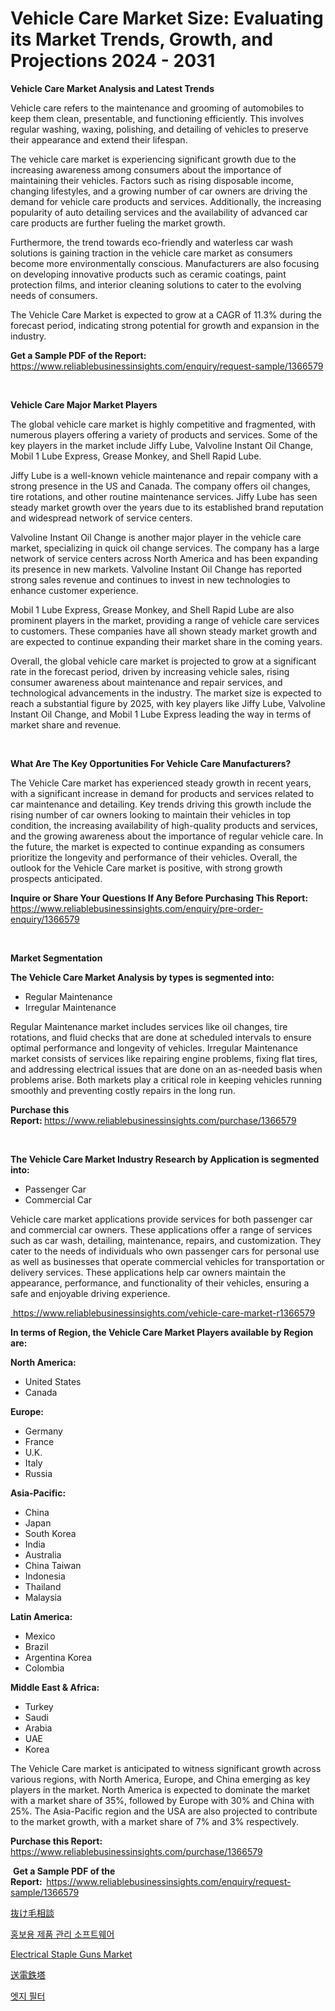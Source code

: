 <p><h1>Vehicle Care Market Size: Evaluating its Market Trends, Growth, and Projections 2024 - 2031</h1></p><p><strong>Vehicle Care Market Analysis and Latest Trends</strong></p>
<p><p>Vehicle care refers to the maintenance and grooming of automobiles to keep them clean, presentable, and functioning efficiently. This involves regular washing, waxing, polishing, and detailing of vehicles to preserve their appearance and extend their lifespan.</p><p>The vehicle care market is experiencing significant growth due to the increasing awareness among consumers about the importance of maintaining their vehicles. Factors such as rising disposable income, changing lifestyles, and a growing number of car owners are driving the demand for vehicle care products and services. Additionally, the increasing popularity of auto detailing services and the availability of advanced car care products are further fueling the market growth.</p><p>Furthermore, the trend towards eco-friendly and waterless car wash solutions is gaining traction in the vehicle care market as consumers become more environmentally conscious. Manufacturers are also focusing on developing innovative products such as ceramic coatings, paint protection films, and interior cleaning solutions to cater to the evolving needs of consumers.</p><p>The Vehicle Care Market is expected to grow at a CAGR of 11.3% during the forecast period, indicating strong potential for growth and expansion in the industry.</p></p>
<p><strong>Get a Sample PDF of the Report:&nbsp;</strong> <a href="https://www.reliablebusinessinsights.com/enquiry/request-sample/1366579">https://www.reliablebusinessinsights.com/enquiry/request-sample/1366579</a></p>
<p>&nbsp;</p>
<p><strong>Vehicle Care Major Market Players</strong></p>
<p><p>The global vehicle care market is highly competitive and fragmented, with numerous players offering a variety of products and services. Some of the key players in the market include Jiffy Lube, Valvoline Instant Oil Change, Mobil 1 Lube Express, Grease Monkey, and Shell Rapid Lube. </p><p>Jiffy Lube is a well-known vehicle maintenance and repair company with a strong presence in the US and Canada. The company offers oil changes, tire rotations, and other routine maintenance services. Jiffy Lube has seen steady market growth over the years due to its established brand reputation and widespread network of service centers.</p><p>Valvoline Instant Oil Change is another major player in the vehicle care market, specializing in quick oil change services. The company has a large network of service centers across North America and has been expanding its presence in new markets. Valvoline Instant Oil Change has reported strong sales revenue and continues to invest in new technologies to enhance customer experience.</p><p>Mobil 1 Lube Express, Grease Monkey, and Shell Rapid Lube are also prominent players in the market, providing a range of vehicle care services to customers. These companies have all shown steady market growth and are expected to continue expanding their market share in the coming years.</p><p>Overall, the global vehicle care market is projected to grow at a significant rate in the forecast period, driven by increasing vehicle sales, rising consumer awareness about maintenance and repair services, and technological advancements in the industry. The market size is expected to reach a substantial figure by 2025, with key players like Jiffy Lube, Valvoline Instant Oil Change, and Mobil 1 Lube Express leading the way in terms of market share and revenue.</p></p>
<p>&nbsp;</p>
<p><strong>What Are The Key Opportunities For Vehicle Care Manufacturers?</strong></p>
<p><p>The Vehicle Care market has experienced steady growth in recent years, with a significant increase in demand for products and services related to car maintenance and detailing. Key trends driving this growth include the rising number of car owners looking to maintain their vehicles in top condition, the increasing availability of high-quality products and services, and the growing awareness about the importance of regular vehicle care. In the future, the market is expected to continue expanding as consumers prioritize the longevity and performance of their vehicles. Overall, the outlook for the Vehicle Care market is positive, with strong growth prospects anticipated.</p></p>
<p><strong>Inquire or Share Your Questions If Any Before Purchasing This Report:</strong> <a href="https://www.reliablebusinessinsights.com/enquiry/pre-order-enquiry/1366579">https://www.reliablebusinessinsights.com/enquiry/pre-order-enquiry/1366579</a></p>
<p>&nbsp;</p>
<p><strong>Market Segmentation</strong></p>
<p><strong>The Vehicle Care Market Analysis by types is segmented into:</strong></p>
<p><ul><li>Regular Maintenance</li><li>Irregular Maintenance</li></ul></p>
<p><p>Regular Maintenance market includes services like oil changes, tire rotations, and fluid checks that are done at scheduled intervals to ensure optimal performance and longevity of vehicles. Irregular Maintenance market consists of services like repairing engine problems, fixing flat tires, and addressing electrical issues that are done on an as-needed basis when problems arise. Both markets play a critical role in keeping vehicles running smoothly and preventing costly repairs in the long run.</p></p>
<p><strong>Purchase this Report:&nbsp;</strong><a href="https://www.reliablebusinessinsights.com/purchase/1366579">https://www.reliablebusinessinsights.com/purchase/1366579</a></p>
<p>&nbsp;</p>
<p><strong>The Vehicle Care Market Industry Research by Application is segmented into:</strong></p>
<p><ul><li>Passenger Car</li><li>Commercial Car</li></ul></p>
<p><p>Vehicle care market applications provide services for both passenger car and commercial car owners. These applications offer a range of services such as car wash, detailing, maintenance, repairs, and customization. They cater to the needs of individuals who own passenger cars for personal use as well as businesses that operate commercial vehicles for transportation or delivery services. These applications help car owners maintain the appearance, performance, and functionality of their vehicles, ensuring a safe and enjoyable driving experience.</p></p>
<p><a href="https://www.reliablebusinessinsights.com/vehicle-care-market-r1366579">&nbsp;https://www.reliablebusinessinsights.com/vehicle-care-market-r1366579</a></p>
<p><strong>In terms of Region, the Vehicle Care Market Players available by Region are:</strong></p>
<p>
    <p> <strong> North America: </strong>
        <ul>
            <li>United States</li>
            <li>Canada</li>
        </ul>
        </p> 
    <p> <strong> Europe: </strong>
        <ul>
            <li>Germany</li>
            <li>France</li>
            <li>U.K.</li>
            <li>Italy</li>
            <li>Russia</li>
        </ul>
        </p> 
    <p> <strong> Asia-Pacific: </strong>
        <ul>
            <li>China</li>
            <li>Japan</li>
            <li>South Korea</li>
            <li>India</li>
            <li>Australia</li>
            <li>China Taiwan</li>
            <li>Indonesia</li>
            <li>Thailand</li>
            <li>Malaysia</li>
        </ul>
        </p> 
    <p> <strong> Latin America: </strong>
        <ul>
            <li>Mexico</li>
            <li>Brazil</li>
            <li>Argentina Korea</li>
            <li>Colombia</li>
        </ul>
        </p> 
    <p> <strong> Middle East & Africa: </strong>
        <ul>
            <li>Turkey</li>
            <li>Saudi</li>
            <li>Arabia</li>
            <li>UAE</li>
            <li>Korea</li>
        </ul>
    </p>
    </p>
<p><p>The Vehicle Care market is anticipated to witness significant growth across various regions, with North America, Europe, and China emerging as key players in the market. North America is expected to dominate the market with a market share of 35%, followed by Europe with 30% and China with 25%. The Asia-Pacific region and the USA are also projected to contribute to the market growth, with a market share of 7% and 3% respectively.</p></p>
<p><strong>Purchase this Report: </strong><a href="https://www.reliablebusinessinsights.com/purchase/1366579">https://www.reliablebusinessinsights.com/purchase/1366579</a></p>
<p>&nbsp;<strong>Get a Sample PDF of the Report:&nbsp;&nbsp;</strong><a href="https://www.reliablebusinessinsights.com/enquiry/request-sample/1366579">https://www.reliablebusinessinsights.com/enquiry/request-sample/1366579</a></p>
<p><strong></strong></p>
<p><p><a href="https://medium.com/@orlohagenes_12279/%E8%96%84%E6%AF%9B%E7%9B%B8%E8%AB%87%E5%B8%82%E5%A0%B4-%E7%AB%B6%E4%BA%89%E5%88%86%E6%9E%90-%E5%B8%82%E5%A0%B4%E5%8B%95%E5%90%91-%E3%81%8A%E3%82%88%E3%81%B32031%E5%B9%B4%E3%81%BE%E3%81%A7%E3%81%AE%E4%BA%88%E6%B8%AC-3b7050023c57">抜け毛相談</a></p><p><a href="https://medium.com/@jeralderzog65756e/%ED%94%84%EB%A1%9C%EB%AA%A8%EC%85%98-%EC%A0%9C%ED%92%88-%EA%B4%80%EB%A6%AC-%EC%86%8C%ED%94%84%ED%8A%B8%EC%9B%A8%EC%96%B4-%EC%8B%9C%EC%9E%A5-%EC%8B%9C%EC%9E%A5-%EC%A0%90%EC%9C%A0%EC%9C%A8-%EC%8B%9C%EC%9E%A5-%ED%8A%B8%EB%A0%8C%EB%93%9C-%EB%B0%8F-%EB%AF%B8%EB%9E%98-%EC%84%B1%EC%9E%A5-%ED%83%90%EC%83%89-ef4289eb423b">홍보용 제품 관리 소프트웨어</a></p><p><a href="https://www.linkedin.com/pulse/future-trends-global-electrical-staple-guns-market-rmfvc">Electrical Staple Guns Market</a></p><p><a href="https://medium.com/@jaylonlesch1993/%E9%80%81%E9%9B%BB%E5%A1%94%E5%B8%82%E5%A0%B4%E3%81%AE%E5%88%86%E6%9E%90-%E3%82%B0%E3%83%AD%E3%83%BC%E3%83%90%E3%83%AB%E7%94%A3%E6%A5%AD%E3%81%AE%E8%A6%8B%E9%80%9A%E3%81%97%E3%81%A8%E4%BA%88%E6%B8%AC-2024%E5%B9%B4%E3%81%8B%E3%82%892031%E5%B9%B4%E3%81%BE%E3%81%A7-6fa34313cee5">送電鉄塔</a></p><p><a href="https://medium.com/@jaleelweissnat2022/%EC%97%90%EC%A7%80-%ED%95%84%ED%84%B0-%EC%8B%9C%EC%9E%A5-%EC%8B%9C%EC%9E%A5-%EC%A0%90%EC%9C%A0%EC%9C%A8-%EC%8B%9C%EC%9E%A5-%EB%8F%99%ED%96%A5-%EA%B7%B8%EB%A6%AC%EA%B3%A0-%ED%96%A5%ED%9B%84-%EC%84%B1%EC%9E%A5-%ED%83%90%EC%83%89-b40abd80afa0">엣지 필터</a></p></p>